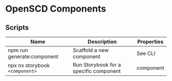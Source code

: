 # OpenSCD Components



## Scripts

| Name                           | Description                            | Properties |
| ------------------------------ | -------------------------------------- | ---------- |
| npm run generate:component     | Scaffold a new component               | See CLI    |
| npx nx storybook `<component>` | Run Storybook for a specific component | component  |

